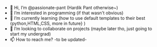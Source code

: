 - 👋 Hi, I’m @passionate-pant (Hardik Pant otherwise~)
- 👀 I’m interested in programming (if that wasn't obvious)
- 🌱 I’m currently learning (how to use default templates to their best {python,HTML,CSS, more in future} )
- 💞️ I’m looking to collaborate on projects (maybe later tho, just going to start my undergrad)
- 📫 How to reach me? -to be updated-

<!---
passionate-pant/passionate-pant is a ✨ special ✨ repository because its `README.md` (this file) appears on your GitHub profile.
You can click the Preview link to take a look at your changes.
--->
